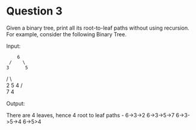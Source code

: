 # Question 3

Given a binary tree, print all its root-to-leaf paths without using recursion. For example, consider the following Binary Tree.

Input:

        6
     /    \
    3      5
  /   \     \
 2     5     4
     /   \
    7     4

Output:

There are 4 leaves, hence 4 root to leaf paths -
  6->3->2
  6->3->5->7
  6->3->5->4
  6->5>4